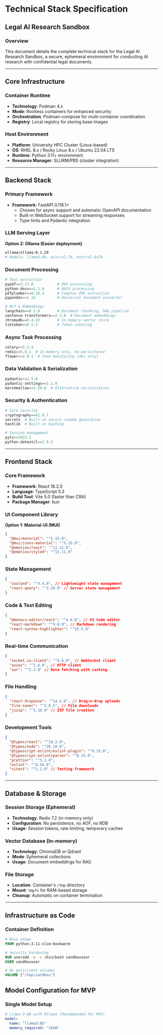 # Technical Stack Specification

## Legal AI Research Sandbox

### Overview

This document details the complete technical stack for the Legal AI Research Sandbox, a secure, ephemeral environment for conducting AI research with confidential legal documents.

---

## Core Infrastructure

### Container Runtime

- **Technology**: Podman 4.x
- **Mode**: Rootless containers for enhanced security
- **Orchestration**: Podman-compose for multi-container coordination
- **Registry**: Local registry for storing base images

### Host Environment

- **Platform**: University HPC Cluster (Linux-based)
- **OS**: RHEL 8.x / Rocky Linux 8.x / Ubuntu 22.04 LTS
- **Runtime**: Python 3.11+ environment
- **Resource Manager**: SLURM/PBS (cluster integration)

---

## Backend Stack

### Primary Framework

- **Framework**: FastAPI 0.116.1+
  - Chosen for async support and automatic OpenAPI documentation
  - Built-in WebSocket support for streaming responses
  - Type hints and Pydantic integration

### LLM Serving Layer

**Option 2: Ollama (Easier deployment)**

```bash
ollama/ollama:0.1.29
# Models: llama3:8b, mistral:7b, mixtral:8x7b
```

### Document Processing

```python
# Text extraction
pypdf==3.17.0           # PDF processing
python-docx==1.1.0      # DOCX processing
pdfplumber==0.10.3      # Complex PDF extraction
pypandoc==1.12          # Universal document converter

# NLP & Embeddings
langchain==0.1.0        # Document chunking, RAG pipeline
sentence-transformers==2.3.0  # Document embeddings
chromadb==0.4.22        # In-memory vector store
tiktoken==0.5.2         # Token counting
```

### Async Task Processing

```python
celery==5.3.4
redis==5.0.1  # In-memory only, no persistence
flower==2.0.1  # Task monitoring (dev only)
```

### Data Validation & Serialization

```python
pydantic==2.5.0
pydantic-settings==2.1.0
marshmallow==3.20.0  # Alternative serialization
```

### Security & Authentication

```python
# Core security
cryptography==41.0.7
secrets  # Built-in secure random generation
hashlib  # Built-in hashing

# Session management
pytz==2023.3
python-dateutil==2.8.2
```

---

## Frontend Stack

### Core Framework

- **Framework**: React 18.2.0
- **Language**: TypeScript 5.3
- **Build Tool**: Vite 5.0 (faster than CRA)
- **Package Manager**: bun

### UI Component Library

**Option 1: Material-UI (MUI)**

```json
{
  "@mui/material": "^5.15.0",
  "@mui/icons-material": "^5.15.0",
  "@emotion/react": "^11.11.0",
  "@emotion/styled": "^11.11.0"
}
```

### State Management

```json
{
  "zustand": "^4.4.0", // Lightweight state management
  "react-query": "^3.39.0" // Server state management
}
```

### Code & Text Editing

```json
{
  "@monaco-editor/react": "^4.6.0", // VS Code editor
  "react-markdown": "^9.0.0", // Markdown rendering
  "react-syntax-highlighter": "^15.5.0"
}
```

### Real-time Communication

```json
{
  "socket.io-client": "^4.6.0", // WebSocket client
  "axios": "^1.6.0", // HTTP client
  "swr": "^2.2.0" // Data fetching with caching
}
```

### File Handling

```json
{
  "react-dropzone": "^14.2.0", // Drag-n-drop uploads
  "file-saver": "^2.0.5", // File downloads
  "jszip": "^3.10.0" // ZIP file creation
}
```

### Development Tools

```json
{
  "@types/react": "^18.2.0",
  "@types/node": "^20.10.0",
  "@typescript-eslint/eslint-plugin": "^6.15.0",
  "@typescript-eslint/parser": "^6.15.0",
  "prettier": "^3.1.0",
  "eslint": "^8.56.0",
  "vitest": "^1.1.0" // Testing framework
}
```

---

## Database & Storage

### Session Storage (Ephemeral)

- **Technology**: Redis 7.2 (in-memory only)
- **Configuration**: No persistence, no AOF, no RDB
- **Usage**: Session tokens, rate limiting, temporary caches

### Vector Database (In-memory)

- **Technology**: ChromaDB or Qdrant
- **Mode**: Ephemeral collections
- **Usage**: Document embeddings for RAG

### File Storage

- **Location**: Container's `/tmp` directory
- **Mount**: `tmpfs` for RAM-based storage
- **Cleanup**: Automatic on container termination

---

## Infrastructure as Code

### Container Definition

```dockerfile
# Base image
FROM python:3.11-slim-bookworm

# Security hardening
RUN useradd -m -s /bin/bash sandboxuser
USER sandboxuser

# No persistent volumes
VOLUME ["/tmp/sandbox"]
```

## Model Configuration for MVP

### Single Model Setup

```yaml
# Llama-3-8B with Ollama (Recommended for MVP)
model:
  name: "llama3:8b"
  memory_required: "16GB"
```
